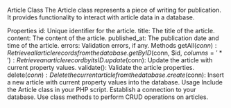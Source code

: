 Article Class
The Article class represents a piece of writing for publication. It provides functionality to interact with article data in a database.

Properties
id: Unique identifier for the article.
title: The title of the article.
content: The content of the article.
published_at: The publication date and time of the article.
errors: Validation errors, if any.
Methods
getAll($conn): Retrieve all article records from the database.
getByID($conn, $id, $columns = '*'): Retrieve an article record by its ID.
update($conn): Update the article with current property values.
validate(): Validate the article properties.
delete($conn): Delete the current article from the database.
create($conn): Insert a new article with current property values into the database.
Usage
Include the Article class in your PHP script.
Establish a connection to your database.
Use class methods to perform CRUD operations on articles.
